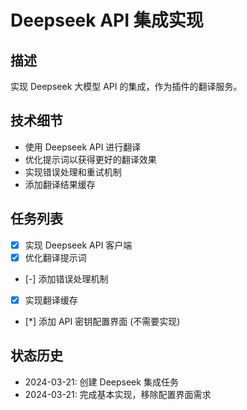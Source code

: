 # Deepseek API 集成实现

## 描述
实现 Deepseek 大模型 API 的集成，作为插件的翻译服务。

## 技术细节
- 使用 Deepseek API 进行翻译
- 优化提示词以获得更好的翻译效果
- 实现错误处理和重试机制
- 添加翻译结果缓存

## 任务列表
- [x] 实现 Deepseek API 客户端
- [x] 优化翻译提示词
- [-] 添加错误处理机制
- [x] 实现翻译缓存
- [*] 添加 API 密钥配置界面 (不需要实现)

## 状态历史
- 2024-03-21: 创建 Deepseek 集成任务
- 2024-03-21: 完成基本实现，移除配置界面需求 
